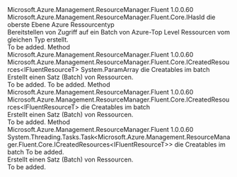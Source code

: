 <Type Name="ISupportsBatchCreation&lt;IFluentResourceT&gt;" FullName="Microsoft.Azure.Management.ResourceManager.Fluent.Core.CollectionActions.ISupportsBatchCreation&lt;IFluentResourceT&gt;">
  <TypeSignature Language="C#" Value="public interface ISupportsBatchCreation&lt;IFluentResourceT&gt; where IFluentResourceT : IHasId" />
  <TypeSignature Language="ILAsm" Value=".class public interface auto ansi abstract ISupportsBatchCreation`1&lt;(class Microsoft.Azure.Management.ResourceManager.Fluent.Core.IHasId) IFluentResourceT&gt;" />
  <TypeSignature Language="DocId" Value="T:Microsoft.Azure.Management.ResourceManager.Fluent.Core.CollectionActions.ISupportsBatchCreation`1" />
  <TypeSignature Language="VB.NET" Value="Public Interface ISupportsBatchCreation(Of IFluentResourceT)" />
  <TypeSignature Language="F#" Value="type ISupportsBatchCreation&lt;'IFluentResourceT (requires 'IFluentResourceT :&gt; IHasId)&gt; = interface" />
  <AssemblyInfo>
    <AssemblyName>Microsoft.Azure.Management.ResourceManager.Fluent</AssemblyName>
    <AssemblyVersion>1.0.0.60</AssemblyVersion>
  </AssemblyInfo>
  <TypeParameters>
    <TypeParameter Name="IFluentResourceT">
      <Constraints>
        <InterfaceName>Microsoft.Azure.Management.ResourceManager.Fluent.Core.IHasId</InterfaceName>
      </Constraints>
    </TypeParameter>
  </TypeParameters>
  <Interfaces />
  <Docs>
    <typeparam name="IFluentResourceT">die oberste Ebene Azure Ressourcentyp</typeparam>
    <summary>
            Bereitstellen von Zugriff auf ein Batch von Azure-Top Level Ressourcen vom gleichen Typ erstellt.
            </summary>
    <remarks>To be added.</remarks>
  </Docs>
  <Members>
    <Member MemberName="Create">
      <MemberSignature Language="C#" Value="public Microsoft.Azure.Management.ResourceManager.Fluent.Core.ICreatedResources&lt;IFluentResourceT&gt; Create (params Microsoft.Azure.Management.ResourceManager.Fluent.Core.ResourceActions.ICreatable&lt;IFluentResourceT&gt;[] creatables);" />
      <MemberSignature Language="ILAsm" Value=".method public hidebysig newslot virtual instance class Microsoft.Azure.Management.ResourceManager.Fluent.Core.ICreatedResources`1&lt;!IFluentResourceT&gt; Create(class Microsoft.Azure.Management.ResourceManager.Fluent.Core.ResourceActions.ICreatable`1&lt;!IFluentResourceT&gt;[] creatables) cil managed" />
      <MemberSignature Language="DocId" Value="M:Microsoft.Azure.Management.ResourceManager.Fluent.Core.CollectionActions.ISupportsBatchCreation`1.Create(Microsoft.Azure.Management.ResourceManager.Fluent.Core.ResourceActions.ICreatable{`0}[])" />
      <MemberSignature Language="VB.NET" Value="Public Function Create (ParamArray creatables As ICreatable(Of IFluentResourceT)()) As ICreatedResources(Of IFluentResourceT)" />
      <MemberSignature Language="F#" Value="abstract member Create : Microsoft.Azure.Management.ResourceManager.Fluent.Core.ResourceActions.ICreatable&lt;'IFluentResourceT (requires 'IFluentResourceT :&gt; Microsoft.Azure.Management.ResourceManager.Fluent.Core.IHasId)&gt;[] -&gt; Microsoft.Azure.Management.ResourceManager.Fluent.Core.ICreatedResources&lt;'IFluentResourceT (requires 'IFluentResourceT :&gt; Microsoft.Azure.Management.ResourceManager.Fluent.Core.IHasId)&gt;" Usage="iSupportsBatchCreation.Create creatables" />
      <MemberType>Method</MemberType>
      <AssemblyInfo>
        <AssemblyName>Microsoft.Azure.Management.ResourceManager.Fluent</AssemblyName>
        <AssemblyVersion>1.0.0.60</AssemblyVersion>
      </AssemblyInfo>
      <ReturnValue>
        <ReturnType>Microsoft.Azure.Management.ResourceManager.Fluent.Core.ICreatedResources&lt;IFluentResourceT&gt;</ReturnType>
      </ReturnValue>
      <Parameters>
        <Parameter Name="creatables" Type="Microsoft.Azure.Management.ResourceManager.Fluent.Core.ResourceActions.ICreatable&lt;IFluentResourceT&gt;[]">
          <Attributes>
            <Attribute>
              <AttributeName>System.ParamArray</AttributeName>
            </Attribute>
          </Attributes>
        </Parameter>
      </Parameters>
      <Docs>
        <param name="creatables">die Creatables im batch</param>
        <summary>
            Erstellt einen Satz (Batch) von Ressourcen.
            </summary>
        <returns>To be added.</returns>
        <remarks>To be added.</remarks>
      </Docs>
    </Member>
    <Member MemberName="Create">
      <MemberSignature Language="C#" Value="public Microsoft.Azure.Management.ResourceManager.Fluent.Core.ICreatedResources&lt;IFluentResourceT&gt; Create (System.Collections.Generic.IEnumerable&lt;Microsoft.Azure.Management.ResourceManager.Fluent.Core.ResourceActions.ICreatable&lt;IFluentResourceT&gt;&gt; creatables);" />
      <MemberSignature Language="ILAsm" Value=".method public hidebysig newslot virtual instance class Microsoft.Azure.Management.ResourceManager.Fluent.Core.ICreatedResources`1&lt;!IFluentResourceT&gt; Create(class System.Collections.Generic.IEnumerable`1&lt;class Microsoft.Azure.Management.ResourceManager.Fluent.Core.ResourceActions.ICreatable`1&lt;!IFluentResourceT&gt;&gt; creatables) cil managed" />
      <MemberSignature Language="DocId" Value="M:Microsoft.Azure.Management.ResourceManager.Fluent.Core.CollectionActions.ISupportsBatchCreation`1.Create(System.Collections.Generic.IEnumerable{Microsoft.Azure.Management.ResourceManager.Fluent.Core.ResourceActions.ICreatable{`0}})" />
      <MemberSignature Language="VB.NET" Value="Public Function Create (creatables As IEnumerable(Of ICreatable(Of IFluentResourceT))) As ICreatedResources(Of IFluentResourceT)" />
      <MemberSignature Language="F#" Value="abstract member Create : seq&lt;Microsoft.Azure.Management.ResourceManager.Fluent.Core.ResourceActions.ICreatable&lt;'IFluentResourceT&gt;&gt; -&gt; Microsoft.Azure.Management.ResourceManager.Fluent.Core.ICreatedResources&lt;'IFluentResourceT (requires 'IFluentResourceT :&gt; Microsoft.Azure.Management.ResourceManager.Fluent.Core.IHasId)&gt;" Usage="iSupportsBatchCreation.Create creatables" />
      <MemberType>Method</MemberType>
      <AssemblyInfo>
        <AssemblyName>Microsoft.Azure.Management.ResourceManager.Fluent</AssemblyName>
        <AssemblyVersion>1.0.0.60</AssemblyVersion>
      </AssemblyInfo>
      <ReturnValue>
        <ReturnType>Microsoft.Azure.Management.ResourceManager.Fluent.Core.ICreatedResources&lt;IFluentResourceT&gt;</ReturnType>
      </ReturnValue>
      <Parameters>
        <Parameter Name="creatables" Type="System.Collections.Generic.IEnumerable&lt;Microsoft.Azure.Management.ResourceManager.Fluent.Core.ResourceActions.ICreatable&lt;IFluentResourceT&gt;&gt;" />
      </Parameters>
      <Docs>
        <param name="creatables">die Creatables im batch</param>
        <summary>
            Erstellt einen Satz (Batch) von Ressourcen.
            </summary>
        <returns />
        <remarks>To be added.</remarks>
      </Docs>
    </Member>
    <Member MemberName="CreateAsync">
      <MemberSignature Language="C#" Value="public System.Threading.Tasks.Task&lt;Microsoft.Azure.Management.ResourceManager.Fluent.Core.ICreatedResources&lt;IFluentResourceT&gt;&gt; CreateAsync (System.Collections.Generic.IEnumerable&lt;Microsoft.Azure.Management.ResourceManager.Fluent.Core.ResourceActions.ICreatable&lt;IFluentResourceT&gt;&gt; creatables, System.Threading.CancellationToken cancellationToken = null);" />
      <MemberSignature Language="ILAsm" Value=".method public hidebysig newslot virtual instance class System.Threading.Tasks.Task`1&lt;class Microsoft.Azure.Management.ResourceManager.Fluent.Core.ICreatedResources`1&lt;!IFluentResourceT&gt;&gt; CreateAsync(class System.Collections.Generic.IEnumerable`1&lt;class Microsoft.Azure.Management.ResourceManager.Fluent.Core.ResourceActions.ICreatable`1&lt;!IFluentResourceT&gt;&gt; creatables, valuetype System.Threading.CancellationToken cancellationToken) cil managed" />
      <MemberSignature Language="DocId" Value="M:Microsoft.Azure.Management.ResourceManager.Fluent.Core.CollectionActions.ISupportsBatchCreation`1.CreateAsync(System.Collections.Generic.IEnumerable{Microsoft.Azure.Management.ResourceManager.Fluent.Core.ResourceActions.ICreatable{`0}},System.Threading.CancellationToken)" />
      <MemberSignature Language="F#" Value="abstract member CreateAsync : seq&lt;Microsoft.Azure.Management.ResourceManager.Fluent.Core.ResourceActions.ICreatable&lt;'IFluentResourceT&gt;&gt; * System.Threading.CancellationToken -&gt; System.Threading.Tasks.Task&lt;Microsoft.Azure.Management.ResourceManager.Fluent.Core.ICreatedResources&lt;'IFluentResourceT&gt;&gt;" Usage="iSupportsBatchCreation.CreateAsync (creatables, cancellationToken)" />
      <MemberType>Method</MemberType>
      <AssemblyInfo>
        <AssemblyName>Microsoft.Azure.Management.ResourceManager.Fluent</AssemblyName>
        <AssemblyVersion>1.0.0.60</AssemblyVersion>
      </AssemblyInfo>
      <ReturnValue>
        <ReturnType>System.Threading.Tasks.Task&lt;Microsoft.Azure.Management.ResourceManager.Fluent.Core.ICreatedResources&lt;IFluentResourceT&gt;&gt;</ReturnType>
      </ReturnValue>
      <Parameters>
        <Parameter Name="creatables" Type="System.Collections.Generic.IEnumerable&lt;Microsoft.Azure.Management.ResourceManager.Fluent.Core.ResourceActions.ICreatable&lt;IFluentResourceT&gt;&gt;" />
        <Parameter Name="cancellationToken" Type="System.Threading.CancellationToken" />
      </Parameters>
      <Docs>
        <param name="creatables">die Creatables im batch</param>
        <param name="cancellationToken">To be added.</param>
        <summary>
            Erstellt einen Satz (Batch) von Ressourcen.
            </summary>
        <returns />
        <remarks>To be added.</remarks>
      </Docs>
    </Member>
  </Members>
</Type>